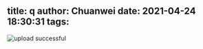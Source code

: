 title: q
author: Chuanwei
date: 2021-04-24 18:30:31
tags:
---



![upload successful](/images/pasted-3.png)